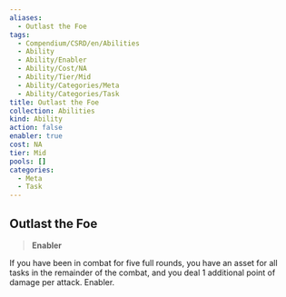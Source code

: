 ```yaml
---
aliases:
  - Outlast the Foe
tags:
  - Compendium/CSRD/en/Abilities
  - Ability
  - Ability/Enabler
  - Ability/Cost/NA
  - Ability/Tier/Mid
  - Ability/Categories/Meta
  - Ability/Categories/Task
title: Outlast the Foe
collection: Abilities
kind: Ability
action: false
enabler: true
cost: NA
tier: Mid
pools: []
categories:
  - Meta
  - Task
---
```

## Outlast the Foe    
>**Enabler**  
    
If you have been in combat for five full rounds, you have an asset for all tasks in the remainder of the combat, and you deal 1 additional point of damage per attack. Enabler.